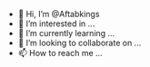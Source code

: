 - 👋 Hi, I’m @Aftabkings
- 👀 I’m interested in ...
- 🌱 I’m currently learning ...
- 💞️ I’m looking to collaborate on ...
- 📫 How to reach me ...

<!---
Aftabkings/Aftabkings is a ✨ special ✨ repository because its `README.md` (this file) appears on your GitHub profile.
You can click the Preview link to take a look at your changes.
--->
